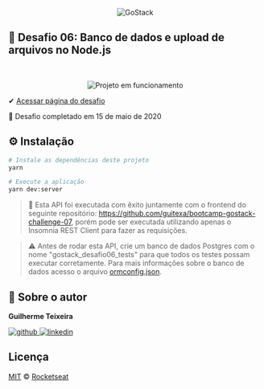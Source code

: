 <p align="center">
    <img alt="GoStack" src="https://ap.imagensbrasil.org/images/2020/04/09/banner-bootcamp-gostack-11.png" />
</p>

## :rocket: Desafio 06: Banco de dados e upload de arquivos no Node.js

<br />
<p align="center">
<img alt="Projeto em funcionamento" src="https://media.giphy.com/media/ic7xxUn6cHB3fJKqEO/giphy.gif">
</p>

✔ [Acessar página do desafio](https://github.com/Rocketseat/bootcamp-gostack-desafios/tree/master/desafio-database-upload)

🏁 Desafio completado em 15 de maio de 2020

## ⚙️ Instalação

```Bash
# Instale as dependências deste projeto
yarn

# Execute a aplicação
yarn dev:server
```

> 🚧 Esta API foi executada com êxito juntamente com o frontend do seguinte repositório: https://github.com/guitexa/bootcamp-gostack-challenge-07, porém pode ser executada utilizando apenas o Insomnia REST Client para fazer as requisições.

> ⚠️ Antes de rodar esta API, crie um banco de dados Postgres com o nome "gostack_desafio06_tests" para que todos os testes possam executar corretamente. Para mais informações sobre o banco de dados acesso o arquivo [ormconfig.json](ormconfig.json).

## 🙂 Sobre o autor

**Guilherme Teixeira**

[![github](http://ap.imagensbrasil.org/images/2018/12/10/github-logo-1.png) ](https://github.com/guitexa)
[![linkedin](http://ap.imagensbrasil.org/images/2018/12/10/linkedin-1.png)](https://www.linkedin.com/in/guitexa/)

## Licença

[MIT](./LICENSE) &copy; [Rocketseat](https://rocketseat.com.br/)
